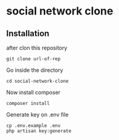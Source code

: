 # social network clone

## Installation
after clon this repository
```
git clone url-of-rep
```
Go inside the directory
```
cd social-network-clone
```
Now install composer
```
composer install
```
Generate key on .env file
```
cp .env.example .env
php artisan key:generate
````
